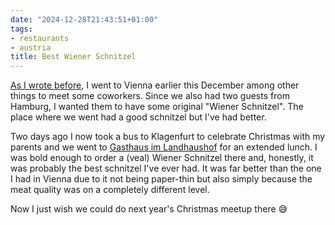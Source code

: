 ```yaml
---
date: "2024-12-28T21:43:51+01:00"
tags:
- restaurants
- austria
title: Best Wiener Schnitzel
---
```


[As I wrote before](https://zerokspot.com/weblog/2024/12/07/a-quick-trip-to-vienna/), I went to Vienna earlier this December among other things to meet some coworkers. Since we also had two guests from Hamburg, I wanted them to have some original "Wiener Schnitzel". The place where we went had a good schnitzel but I've had better. 

Two days ago I now took a bus to Klagenfurt to celebrate Christmas with my parents and we went to [Gasthaus im Landhaushof](https://gut-essen-trinken.at/der-landhaushof/) for an extended lunch. I was bold enough to order a (veal) Wiener Schnitzel there and, honestly, it was probably the best schnitzel I've ever had. It was far better than the one I had in Vienna due to it not being paper-thin but also simply because the meat quality was on a completely different level. 

Now I just wish we could do next year's Christmas meetup there 😅